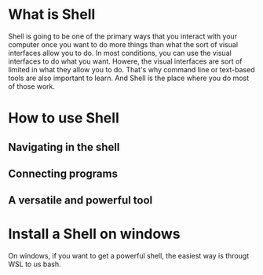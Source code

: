 # What is Shell
Shell is going to be one of the primary ways that you interact with your computer once you want to do more things than what the sort of visual interfaces allow you to do.
In most conditions, you can use the visual interfaces to do what you want. Howere, the visual interfaces are sort of limited in what they allow you to do. That's why command line or text-based tools are also important to learn. And Shell is the place where you do most of those work.
# How to use Shell
## Navigating in the shell
## Connecting programs
## A versatile and powerful tool
# Install a Shell on windows
On windows, if you want to get a powerful shell, the easiest way is througt WSL to us bash.